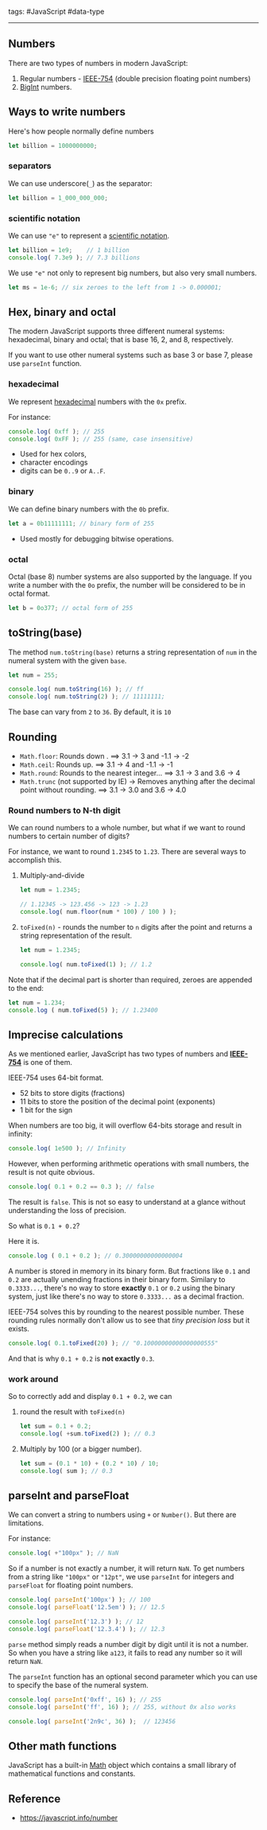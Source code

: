 tags: #JavaScript #data-type 

<hr />

## Numbers 
There are two types of numbers in modern JavaScript:
1. Regular numbers - [IEEE-754](https://en.wikipedia.org/wiki/IEEE_754-2008_revision) (double precision floating point numbers)
2. [BigInt](https://javascript.info/bigint) numbers.

## Ways to write numbers
Here's how people normally define numbers
```js
let billion = 1000000000;
```

### separators
We can use underscore(`_`) as the separator:
```js
let billion = 1_000_000_000;
```

### scientific notation
We can use `"e"` to represent a [scientific notation](https://www.mathsisfun.com/numbers/scientific-notation.html).
```js
let billion = 1e9;    // 1 billion
console.log( 7.3e9 ); // 7.3 billions
```

We use `"e"` not only to represent big numbers, but also very small numbers.
```js
let ms = 1e-6; // six zeroes to the left from 1 -> 0.000001;
```

## Hex, binary and octal
The modern JavaScript supports three different numeral systems: hexadecimal, binary and octal; that is base 16, 2, and 8, respectively. 

If you want to use other numeral systems such as base 3 or base 7, please use `parseInt` function.

### hexadecimal
We represent [hexadecimal](https://en.wikipedia.org/wiki/Hexadecimal) numbers with the `0x` prefix.

For instance:
```js
console.log( 0xff ); // 255
console.log( 0xFF ); // 255 (same, case insensitive)
```

- Used for hex colors,
- character encodings
- digits can be `0..9` or `A..F`.

### binary
We can define binary numbers with the `0b` prefix.

```js
let a = 0b11111111; // binary form of 255
```

- Used mostly for debugging bitwise operations.

### octal
Octal (base 8) number systems are also supported by the language. If you write a number with the `0o` prefix, the number will be considered to be in octal format.

```js
let b = 0o377; // octal form of 255
```

## toString(base)
The method `num.toString(base)` returns a string representation of `num` in the numeral system with the given `base`.

```js
let num = 255;

console.log( num.toString(16) ); // ff
console.log( num.toString(2) ); // 11111111;
```

The base can vary from `2` to `36`. By default, it is `10`

## Rounding
- `Math.floor`: Rounds down
.	==> 3.1 -> 3 and -1.1 -> -2
- `Math.ceil`: Rounds  up.
	==> 3.1 -> 4 and -1.1 -> -1
- `Math.round`: Rounds to the nearest integer...
	==> 3.1 -> 3 and 3.6 -> 4
- `Math.trunc` (not supported by IE) -> Removes anything after the decimal point without rounding.
	==> 3.1 -> 3.0 and 3.6 -> 4.0

### Round numbers to N-th digit 
We can round numbers to a whole number, but what if we want to round numbers to certain number of digits?

For instance, we want to round `1.2345` to `1.23`. There are several ways to accomplish this.

1. Multiply-and-divide
	```js
	let num = 1.2345;
	
	// 1.12345 -> 123.456 -> 123 -> 1.23
	console.log( num.floor(num * 100) / 100 ) );
	```
2. `toFixed(n)` - rounds the number to `n` digits after the point and returns a string representation of the result.
	```js
	let num = 1.2345;
	
	console.log( num.toFixed(1) ); // 1.2
	```

Note that if the decimal part is shorter than required, zeroes are appended to the end:
```js
let num = 1.234;
console.log ( num.toFixed(5) ); // 1.23400
```

## Imprecise calculations
As we mentioned earlier, JavaScript has two types of numbers and **[IEEE-754](https://en.wikipedia.org/wiki/IEEE_754-2008_revision)** is one of  them.

IEEE-754 uses 64-bit format. 
- 52 bits to store digits (fractions)
- 11 bits to store the position of the decimal point (exponents)
- 1 bit for the sign

When numbers are too big, it will overflow 64-bits storage and result in infinity:
```js
console.log( 1e500 ); // Infinity
```

However, when performing arithmetic operations with small numbers, the result is not quite obvious.
```js
console.log( 0.1 + 0.2 == 0.3 ); // false
```

The result is `false`. This is not so easy to understand at a glance without understanding the loss of precision.

So what is `0.1 + 0.2`? 

Here it is.

```js
console.log ( 0.1 + 0.2 ); // 0.30000000000000004
```

A number is stored in memory in its binary form. But fractions like `0.1` and `0.2` are actually unending fractions in their binary form. Similary to `0.3333...`, there's no way to store **exactly** `0.1` or `0.2` using the binary system, just like there's no way to store `0.3333...` as a decimal fraction.

IEEE-754 solves this by rounding to the nearest possible number. These rounding rules normally don't allow us to see that *tiny precision loss* but it exists. 

```js
console.log( 0.1.toFixed(20) ); // "0.10000000000000000555"
```

And that is why `0.1 + 0.2` is **not exactly** `0.3`.

### work around
So to correctly add and display `0.1 + 0.2`, we can 
1. round the result with `toFixed(n)`
	```js
	let sum = 0.1 + 0.2;
	console.log( +sum.toFixed(2) ); // 0.3
	```
2. Multiply by 100 (or a bigger number).
	```js
	let sum = (0.1 * 10) + (0.2 * 10) / 10;
	console.log( sum ); // 0.3
	```
	
## parseInt and parseFloat
We can convert a string to numbers using `+` or `Number()`. But there are limitations. 

For instance:

```js
console.log( +"100px" ); // NaN
```

So if a number is not exactly a number, it will return `NaN`. To get numbers from a string like `"100px"` or `"12pt"`, we use `parseInt` for integers and `parseFloat` for floating point numbers.

```js
console.log( parseInt('100px') ); // 100
console.log( parseFloat('12.5em') ); // 12.5

console.log( parseInt('12.3') ); // 12
console.log( parseFloat('12.3.4') ); // 12.3
```

`parse` method simply reads a number digit by digit until it is not a number. So when you have a string like `a123`, it fails to read any number so it will return `NaN`.

The `parseInt` function has an optional second parameter which you can use to specify the base of the numeral system.

```js
console.log( parseInt('0xff', 16) ); // 255
console.log( parseInt('ff', 16) ); // 255, without 0x also works

console.log( parseInt('2n9c', 36) );  // 123456
```

## Other math functions
JavaScript has a built-in [Math](https://developer.mozilla.org/en-US/docs/Web/JavaScript/Reference/Global_Objects/Math) object which contains a small library of mathematical functions and constants.

## Reference
- https://javascript.info/number